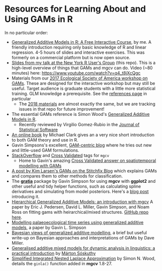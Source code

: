 # Resources for Learning About and Using GAMs in R

In no particular order:

-  [Generalized Additive Models in R: A Free Interactive Course](https://noamross.github.io/gams-in-r-course/), by me. A friendly introduction requiring only basic knowledge of R and linear regression.  4-5 hours of slides and interactive exercises.  This was formerly on a commercial platform but is now open source.
-  [Slides from my talk at the New York R User's Group](2017-11-14-noamross-gams-nyhackr.pdf) (this repo).  This is a high-level overview of things that GAMs and mgcv can do.  Video (~80 minutes) here: <https://www.youtube.com/watch?v=q4_t8jXcQgc>
-  Materials from our [2017 Ecological Society of America workshop on GAMs](https://noamross.github.io/mgcv-esa-workshop/).  These are designed for the interactive workshop but may still be useful.  Target audience is graduate students with a little more statistical training. GLM knowledge a prerequisite.  See the [references page](https://noamross.github.io/mgcv-esa-2018/links_and_bibliography.html) in particular
    -   The [2018 materials](https://noamross.github.io/mgcv-esa-2018/) are almost exactly the same, but we are tracking issues in that repo for future improvement!
-  The essential GAMs reference is Simon Wood's [Generalized Additive Models in R](https://www.crcpress.com/Generalized-Additive-Models-An-Introduction-with-R-Second-Edition/Wood/p/book/9781498728331).  
    -  Recently reviewed by Virgilio Gomez-Rubio in the [Journal of Statistical Software](https://www.jstatsoft.org/article/view/v086b01)
-  [An online book](https://m-clark.github.io/generalized-additive-models/) by Michael Clark gives an a very nice short introduction to both GAM theory and use in R.
-  Gavin Simpsons's excellent, [GAM-centric blog](https://www.fromthebottomoftheheap.net/) where he tries out new and little-used GAM formulations.
-  [StackOverflow](https://stackoverflow.com/questions/tagged/mgcv) and [Cross Validated](https://stats.stackexchange.com/questions/tagged/mgcv) tags for `mgcv`
    -  Home to Gavin's amazing [Cross Validated answer on spatiotemporal modelling with GAMs](https://stats.stackexchange.com/questions/244042/trend-in-irregular-time-series-data/306361#306361)
-  [A post by Kim Larsen's GAMs on the Stitchfix Blog](http://multithreaded.stitchfix.com/blog/2015/07/30/gam/) which explains GAMs and compares them to other methods for classification.
-  The [**gratia**](https://github.com/gavinsimpson/gratia) package by Gavin Simpson for using **mgcv** with **ggplot2** and other useful and tidy helper functions, such as calculating spline derivatives and simulating from model posteriors.  Here's a [blog post](https://www.fromthebottomoftheheap.net/2018/10/23/introducing-gratia/) introducing it.
-  [Hierarchical Generalized Additive Models: an introduction with mgcv](https://peerj.com/articles/6876/) A paper by Eric J. Pedersen, David L. Miller, Gavin Simpson, and Noam Ross on fitting gams with heirarchical/mixed structures.  [GitHub repo here](https://github.com/noamross/mixed-effect-gams).
-  [Modelling palaeoecological time series using generalized additive models](https://www.biorxiv.org/content/early/2018/05/15/322248), a paper by Gavin L. Simpson
- [Bayesian views of generalized additive modelling](https://arxiv.org/abs/1902.01330), a brief but useful write-up on Bayesian approaches and interpretations of GAMs by Dave Miller.
- [Generalised additive mixed models for dynamic analysis in linguistics: a practical introduction](https://arxiv.org/abs/1703.05339) by [Márton Sóskuthy](https://twitter.com/msoskuthy)
- [Simplified Integrated Nested Laplace Approximation](https://people.maths.bris.ac.uk/~sw15190/ginlane.pdf) by Simon N. Wood, details the `ginla()` function added in **mgcv** 1.8-27.
